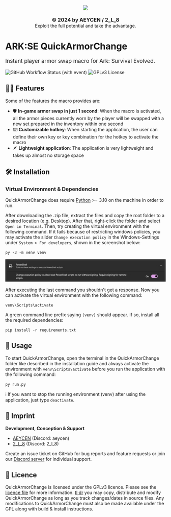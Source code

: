 <p align="center">
  <picture>
    <source
      width="256px"
      media="(prefers-color-scheme: dark)"
    >
    <img 
      src="app/static/img/quickArmorChange-full.png"
    >
  </picture>
  <br><br>
  <b style="font-size: 16px">© 2024 by AEYCEN / 2_L_8</b>
   <br>
   Exploit the full potential and take the advantage.
</p>

# ARK:SE QuickArmorChange

<p style="font-size: 17px">Instant player armor swap macro for Ark: Survival Evolved.</p>

![GitHub Workflow Status (with event)](https://img.shields.io/github/actions/workflow/status/ReVanced/revanced-patches/release.yml)
![GPLv3 License](https://img.shields.io/badge/License-GPL%20v3-yellow.svg)

## 💪🏼 Features

Some of the features the macro provides are:

* 🛡️ **In-game armor swap in just 1 second**: When the macro is activated, all the armor pieces currently worn by the player will be swapped with a new set prepared in the inventory within one second
* ⌨️ **Customizable hotkey**: When starting the application, the user can define their own key or key combination for the hotkey to activate the macro
* 🪶 **Lightweight application**: The application is very lightweight and takes up almost no storage space

## 🛠️ Installation

### Virtual Environment & Dependencies

QuickArmorChange does require [Python](https://www.python.org/downloads/) >= 3.10 on the machine in order to run.

After downloading the .zip file, extract the files and copy the root folder to a desired location (e.g. Desktop). 
After that, right-click the folder and select `Open in Terminal`. 
Then, try creating the virtual environment with the following command. 
If it fails because of restricting windows policies, you may activate the slider `Change execution policy` in the Windows-Settings under `System > For developers`, shown in the screenshot below:

    py -3 -m venv venv

![PowerShellSlider](img/settings_powerShellSlider.png)

After executing the last command you shouldn't get a response. Now you can activate the virtual environment with the following command:

    venv\Scripts\activate

A green command line prefix saying `(venv)` should appear. If so, install all the required dependencies:

    pip install -r requirements.txt


## 🚀 Usage

To start QuickArmorChange, open the terminal in the QuickArmorChange folder like described in the installation guide and always activate the environment with `venv\Scripts\activate` before you run the application with the following command:

    py run.py


ℹ️ If you want to stop the running environment (venv) after using the application, just type `deactivate`.


## 📖 Imprint

**Development, Conception & Support**
- [AEYCEN](https://github.com/AEYCEN) (Discord: aeycen)
- [2_L_8](https://github.com/) (Discord: 2_l_8)

Create an issue ticket on GitHub for bug reports and feature requests or join our [Discord server](https://discord.gg/N55gSQcVEC) for individual support.

## 📜 Licence

QuickArmorChange is licensed under the GPLv3 licence. Please see the [licence file](LICENSE) for more information.
[tl;dr](https://www.tldrlegal.com/license/gnu-general-public-license-v3-gpl-3) you may copy, distribute and modify QuickArmorChange as long as you track changes/dates in source files.
Any modifications to QuickArmorChange must also be made available under the GPL along with build & install instructions.